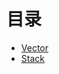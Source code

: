 # 目录
- [Vector]( https://github.com/NieBinQiang/java-i7w/blob/master/Vector.md)
- [Stack]( https://github.com/NieBinQiang/java-i7w/blob/master/Stack.md)

